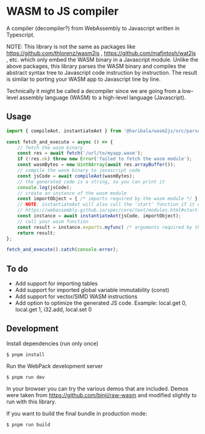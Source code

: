 # WASM to JS compiler

A compiler (decompiler?) from WebAssembly to Javascript written in Typescript.

NOTE: This library is not the same as packages like
https://github.com/thlorenz/wasm2js , https://github.com/mafintosh/wat2js , etc.
which only embed the WASM binary in a Javascript module.
Unlike the above packages, this library parses the WASM binary
and compiles the abstract syntax tree to Javascript code instruction by instruction.
The result is similar to porting your WASM app to Javascript line by line.

Technically it might be called a decompiler since we are going from
a low-level assembly language (WASM) to a high-level language (Javascript).

## Usage

```js
import { compileAot, instantiateAot } from '@haribala/wasm2js/src/parser/aotcompiler';

const fetch_and_execute = async () => {
    // fetch the wasm binary
    const res = await fetch('/url/to/myapp.wasm');
    if (!res.ok) throw new Error('failed to fetch the wasm module');
    const wasmBytes = new Uint8Array(await res.arrayBuffer());
    // compile the wasm binary to javascript code
    const jsCode = await compileAot(wasmBytes);
    // the generated code is a string, so you can print it
    console.log(jsCode);
    // create an instance of the wasm module
    const importObject = { /* imports required by the wasm module */ };
    // NOTE: instantiateAot will also call the 'start' function if it exists
    // https://webassembly.github.io/spec/core/text/modules.html#start-function
    const instance = await instantiateAot(jsCode, importObject);
    // call your wasm function
    const result = instance.exports.myfunc( /* arguments required by the function */ );
    return result;
};

fetch_and_execute().catch(console.error);
```

## To do

- Add support for importing tables
- Add support for imported global variable immutability (const)
- Add support for vector/SIMD WASM instructions
- Add option to optimize the generated JS code. Example: local.get 0, local.get 1, i32.add, local.set 0

## Development

Install dependencies (run only once)

```shell
$ pnpm install
```

Run the WebPack development server

```shell
$ pnpm run dev
```

In your browser you can try the various demos that are included.
Demos were taken from https://github.com/binji/raw-wasm and modified
slightly to run with this library.


If you want to build the final bundle in production mode:

```shell
$ pnpm run build
```
